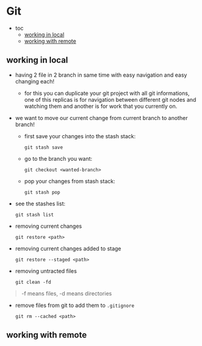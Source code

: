 # Git

- toc
  - [working in local](#working-in-local)
  - [working with remote](#working-with-remote)

## working in local

- having 2 file in 2 branch in same time with easy navigation
and easy changing each!
  - for this you can duplicate your git project with all
  git informations, one of this replicas is for navigation
  between different git nodes and watching them and another
  is for work that you currently on.

- we want to move our current change from current branch to
another branch!

  - first save your changes into the stash stack:

    ```shell
    git stash save
    ```

  - go to the branch you want:

    ```shell
    git checkout <wanted-branch>
    ```

  - pop your changes from stash stack:

    ```shell
    git stash pop
    ```

- see the stashes list:

  ```shell
  git stash list
  ```
  
- removing current changes

  ```shell
  git restore <path>
  ```

- removing current changes added to stage

  ```shell
  git restore --staged <path>
  ```
  
- removing untracted files

  ```shell
  git clean -fd
  ```

> -f means files, -d means directories

- remove files from git to add them to `.gitignore`

  ```shell
  git rm --cached <path>
  ```
  
## working with remote

